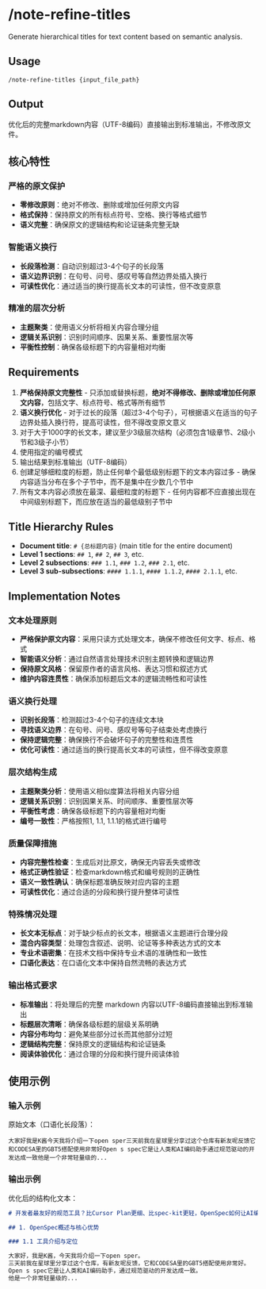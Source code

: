 # /note-refine-titles

Generate hierarchical titles for text content based on semantic analysis.

## Usage

```
/note-refine-titles {input_file_path}
```

## Output

优化后的完整markdown内容（UTF-8编码）直接输出到标准输出，不修改原文件。

## 核心特性

### 严格的原文保护
- **零修改原则**：绝对不修改、删除或增加任何原文内容
- **格式保持**：保持原文的所有标点符号、空格、换行等格式细节
- **语义完整**：确保原文的逻辑结构和论证链条完整无缺

### 智能语义换行
- **长段落检测**：自动识别超过3-4个句子的长段落
- **语义边界识别**：在句号、问号、感叹号等自然边界处插入换行
- **可读性优化**：通过适当的换行提高长文本的可读性，但不改变原意

### 精准的层次分析
- **主题聚类**：使用语义分析将相关内容合理分组
- **逻辑关系识别**：识别时间顺序、因果关系、重要性层次等
- **平衡性控制**：确保各级标题下的内容量相对均衡

## Requirements

1. **严格保持原文完整性** - 只添加或替换标题，**绝对不得修改、删除或增加任何原文内容**，包括文字、标点符号、格式等所有细节
2. **语义换行优化** - 对于过长的段落（超过3-4个句子），可根据语义在适当的句子边界处插入换行符，提高可读性，但不得改变原文意义
3. 对于大于1000字的长文本，建议至少3级层次结构（必须包含1级章节、2级小节和3级子小节）
4. 使用指定的编号模式
5. 输出结果到标准输出（UTF-8编码）
6. 创建足够细粒度的标题，防止任何单个最低级别标题下的文本内容过多 - 确保内容适当分布在多个子节中，而不是集中在少数几个节中
7. 所有文本内容必须放在最深、最细粒度的标题下 - 任何内容都不应直接出现在中间级别标题下，而应放在适当的最低级别子节中

## Title Hierarchy Rules

- **Document title**: `# {总标题内容}` (main title for the entire document)
- **Level 1 sections**: `## 1`, `## 2`, `## 3`, etc.
- **Level 2 subsections**: `### 1.1`, `### 1.2`, `### 2.1`, etc.
- **Level 3 sub-subsections**: `#### 1.1.1`, `#### 1.1.2`, `#### 2.1.1`, etc.

## Implementation Notes

### 文本处理原则
- **严格保护原文内容**：采用只读方式处理文本，确保不修改任何文字、标点、格式
- **智能语义分析**：通过自然语言处理技术识别主题转换和逻辑边界
- **保持原文风格**：保留原作者的语言风格、表达习惯和叙述方式
- **维护内容连贯性**：确保添加标题后文本的逻辑流畅性和可读性

### 语义换行处理
- **识别长段落**：检测超过3-4个句子的连续文本块
- **寻找语义边界**：在句号、问号、感叹号等句子结束处考虑换行
- **保持逻辑完整**：确保换行不会破坏句子的完整性和连贯性
- **优化可读性**：通过适当的换行提高长文本的可读性，但不得改变原意

### 层次结构生成
- **主题聚类分析**：使用语义相似度算法将相关内容分组
- **逻辑关系识别**：识别因果关系、时间顺序、重要性层次等
- **平衡性考虑**：确保各级标题下的内容量相对均衡
- **编号一致性**：严格按照1, 1.1, 1.1.1的格式进行编号

### 质量保障措施
- **内容完整性检查**：生成后对比原文，确保无内容丢失或修改
- **格式正确性验证**：检查markdown格式和编号规则的正确性
- **语义一致性确认**：确保标题准确反映对应内容的主题
- **可读性优化**：通过合适的分段和换行提升整体可读性

### 特殊情况处理
- **长文本无标点**：对于缺少标点的长文本，根据语义主题进行合理分段
- **混合内容类型**：处理包含叙述、说明、论证等多种表达方式的文本
- **专业术语密集**：在技术文档中保持专业术语的准确性和一致性
- **口语化表达**：在口语化文本中保持自然流畅的表达方式

### 输出格式要求
- **标准输出**：将处理后的完整 markdown 内容以UTF-8编码直接输出到标准输出
- **标题层次清晰**：确保各级标题的层级关系明确
- **内容分布均匀**：避免某些部分过长而其他部分过短
- **逻辑结构完整**：保持原文的逻辑结构和论证链条
- **阅读体验优化**：通过合理的分段和换行提升阅读体验

## 使用示例

### 输入示例
原始文本（口语化长段落）：
```
大家好我是K酱今天我将介绍一下open sper三天前我在星球里分享过这个仓库有新友呢反馈它和CODESA里的GBT5搭配使用非常好Open s spec它是让人类和AI编码助手通过规范驱动的开发达成一致他是一个非常轻量级的...
```

### 输出示例
优化后的结构化文本：
```markdown
# 开发者最友好的规范工具？比Cursor Plan更细、比spec‑kit更轻，OpenSpec如何让AI编码更靠谱

## 1. OpenSpec概述与核心优势

### 1.1 工具介绍与定位

大家好，我是K酱，今天我将介绍一下open sper。
三天前我在星球里分享过这个仓库，有新友呢反馈，它和CODESA里的GBT5搭配使用非常好。
Open s spec它是让人类和AI编码助手，通过规范驱动的开发达成一致。
他是一个非常轻量级的...
```
